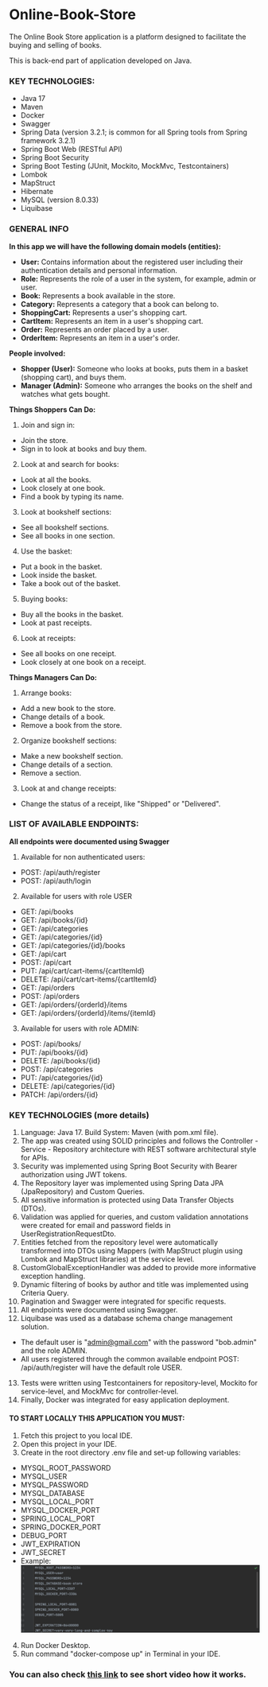 # Online-Book-Store

The Online Book Store application is a platform designed to facilitate the buying and selling of books. 

This is back-end part of application developed on Java.

### **KEY TECHNOLOGIES:**
- Java 17
- Maven
- Docker
- Swagger
- Spring Data (version 3.2.1; is common for all Spring tools from Spring framework 3.2.1)
- Spring Boot Web (RESTful API)
- Spring Boot Security
- Spring Boot Testing (JUnit, Mockito, MockMvc, Testcontainers)
- Lombok
- MapStruct
- Hibernate
- MySQL (version 8.0.33)
- Liquibase

### **GENERAL INFO**
**In this app we will have the following domain models (entities):**
- **User:** Contains information about the registered user including their authentication details and personal information.
- **Role:** Represents the role of a user in the system, for example, admin or user.
- **Book:** Represents a book available in the store.
- **Category:** Represents a category that a book can belong to.
- **ShoppingCart:** Represents a user's shopping cart.
- **CartItem:** Represents an item in a user's shopping cart.
- **Order:** Represents an order placed by a user.
- **OrderItem:** Represents an item in a user's order.

**People involved:**
- **Shopper (User):** Someone who looks at books, puts them in a basket (shopping cart), and buys them.
- **Manager (Admin):** Someone who arranges the books on the shelf and watches what gets bought.

**Things Shoppers Can Do:**
1. Join and sign in:
- Join the store.
- Sign in to look at books and buy them.
2. Look at and search for books:
- Look at all the books.
- Look closely at one book.
- Find a book by typing its name.
3. Look at bookshelf sections:
- See all bookshelf sections.
- See all books in one section.
4. Use the basket:
- Put a book in the basket.
- Look inside the basket.
- Take a book out of the basket.
5. Buying books:
- Buy all the books in the basket.
- Look at past receipts.
6. Look at receipts:
- See all books on one receipt.
- Look closely at one book on a receipt.

**Things Managers Can Do:**
1. Arrange books:
- Add a new book to the store.
- Change details of a book.
- Remove a book from the store.
2. Organize bookshelf sections:
- Make a new bookshelf section.
- Change details of a section.
- Remove a section.
3. Look at and change receipts:
- Change the status of a receipt, like "Shipped" or "Delivered".

### **LIST OF AVAILABLE ENDPOINTS:**
**All endpoints were documented using Swagger**
1. Available for non authenticated users:
- POST: /api/auth/register
- POST: /api/auth/login

2. Available for users with role USER
- GET: /api/books
- GET: /api/books/{id}
- GET: /api/categories
- GET: /api/categories/{id}
- GET: /api/categories/{id}/books
- GET: /api/cart
- POST: /api/cart
- PUT: /api/cart/cart-items/{cartItemId}
- DELETE: /api/cart/cart-items/{cartItemId}
- GET: /api/orders
- POST: /api/orders
- GET: /api/orders/{orderId}/items
- GET: /api/orders/{orderId}/items/{itemId}

3. Available for users with role ADMIN:
- POST: /api/books/
- PUT: /api/books/{id}
- DELETE: /api/books/{id}
- POST: /api/categories
- PUT: /api/categories/{id}
- DELETE: /api/categories/{id}
- PATCH: /api/orders/{id}

### KEY TECHNOLOGIES (more details)
1. Language: Java 17. Build System: Maven (with pom.xml file).
2. The app was created using SOLID principles and follows the Controller - Service - Repository architecture with REST software architectural style for APIs.
3. Security was implemented using Spring Boot Security with Bearer authorization using JWT tokens.
4. The Repository layer was implemented using Spring Data JPA (JpaRepository) and Custom Queries.
5. All sensitive information is protected using Data Transfer Objects (DTOs).
6. Validation was applied for queries, and custom validation annotations were created for email and password fields in UserRegistrationRequestDto.
7. Entities fetched from the repository level were automatically transformed into DTOs using Mappers (with MapStruct plugin using Lombok and MapStruct libraries) at the service level.
8. CustomGlobalExceptionHandler was added to provide more informative exception handling.
9. Dynamic filtering of books by author and title was implemented using Criteria Query.
10. Pagination and Swagger were integrated for specific requests.
11. All endpoints were documented using Swagger.
12. Liquibase was used as a database schema change management solution.
- The default user is "admin@gmail.com" with the password "bob.admin" and the role ADMIN.
- All users registered through the common available endpoint POST: /api/auth/register will have the default role USER.
13. Tests were written using Testcontainers for repository-level, Mockito for service-level, and MockMvc for controller-level.
14. Finally, Docker was integrated for easy application deployment.
####     TO START LOCALLY THIS APPLICATION YOU MUST:
1. Fetch this project to you local IDE.
2. Open this project in your IDE.
3. Create in the root directory .env file and set-up following variables:
- MYSQL_ROOT_PASSWORD
- MYSQL_USER
- MYSQL_PASSWORD
- MYSQL_DATABASE
- MYSQL_LOCAL_PORT
- MYSQL_DOCKER_PORT
- SPRING_LOCAL_PORT
- SPRING_DOCKER_PORT
- DEBUG_PORT
- JWT_EXPIRATION
- JWT_SECRET
- Example:
![img_1.png](img_1.png)
4. Run Docker Desktop.
5. Run command "docker-compose up" in Terminal in your IDE.

### You can also check [this link](https://www.loom.com/share/655d1ac4f7d542daa94c92eb4cd127c0?sid=8564fd24-2b53-4839-9bc2-d99c8ec447a6) to see short video how it works.
